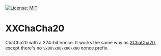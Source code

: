 [![License: MIT](https://img.shields.io/badge/License-MIT-blue.svg)](https://github.com/samuel-lucas6/XXChaCha20/blob/main/LICENSE)

# XXChaCha20

ChaCha20 with a 224-bit nonce. It works the same way as [XChaCha20](https://datatracker.ietf.org/doc/html/draft-irtf-cfrg-xchacha#section-2.3), except there's no `\x00\x00\x00\x00` nonce prefix.
